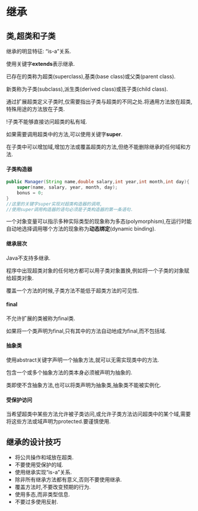 # 继承

## 类,超类和子类

继承的明显特征: “is-a”关系.

使用关键字**extends**表示继承.

已存在的类称为超类(superclass),基类(base class)或父类(parent class).

新类称为子类(subclass),派生类(derived class)或孩子类(child class).

通过扩展超类定义子类时,仅需要指出子类与超类的不同之处.将通用方法放在超类,特殊用途的方法放在子类.

!子类不能够直接访问超类的私有域.

如果需要调用超类中的方法,可以使用关键字**super**.

在子类中可以增加域,增加方法或覆盖超类的方法,但绝不能删除继承的任何域和方法.

#### 子类构造器

```java
public Manager(String name,double salary,int year,int month,int day){
    super(name, salary, year, month, day);
    bonus = 0;
}
//这里的关键字super实现对超类构造器的调用,
//使用super调用构造器的语句必须是子类构造器的第一条语句.
```



一个对象变量可以指示多种实际类型的现象称为多态(polymorphism),在运行时能自动地选择调用哪个方法的现象称为**动态绑定**(dynamic binding).

#### 继承层次

Java不支持多继承.

程序中出现超类对象的任何地方都可以用子类对象置换,例如将一个子类的对象赋给超类对象.

覆盖一个方法的时候,子类方法不能低于超类方法的可见性.

#### final

不允许扩展的类被称为final类.

如果将一个类声明为final,只有其中的方法自动地成为final,而不包括域.

#### 抽象类

使用abstract关键字声明一个抽象方法,就可以无需实现类中的方法.

包含一个或多个抽象方法的类本身必须被声明为抽象的.

类即使不含抽象方法,也可以将类声明为抽象类,抽象类不能被实例化.

#### 受保护访问

当希望超类中某些方法允许被子类访问,或允许子类方法访问超类中的某个域,需要将这些方法或域声明为protected.要谨慎使用.

## 继承的设计技巧

- 将公共操作和域放在超类.
- 不要使用受保护的域.
- 使用继承实现“is-a”关系.
- 除非所有继承方法都有意义,否则不要使用继承.
- 覆盖方法时,不要改变预期的行为.
- 使用多态,而非类型信息.
- 不要过多使用反射.
